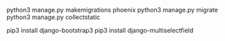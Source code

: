 python3 manage.py makemigrations phoenix
python3 manage.py migrate
python3 manage.py collectstatic

pip3 install django-bootstrap3
pip3 install django-multiselectfield